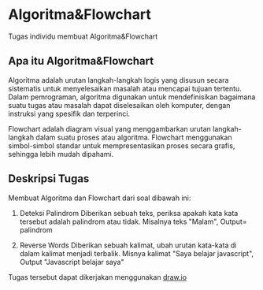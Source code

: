 
# Algoritma&Flowchart

Tugas individu membuat Algoritma&Flowchart

## Apa itu Algoritma&Flowchart

Algoritma adalah urutan langkah-langkah logis yang disusun secara sistematis untuk menyelesaikan masalah atau mencapai tujuan tertentu. Dalam pemrograman, algoritma digunakan untuk mendefinisikan bagaimana suatu tugas atau masalah dapat diselesaikan oleh komputer, dengan instruksi yang spesifik dan terperinci.

Flowchart adalah diagram visual yang menggambarkan urutan langkah-langkah dalam suatu proses atau algoritma. Flowchart menggunakan simbol-simbol standar untuk mempresentasikan proses secara grafis, sehingga lebih mudah dipahami.

## Deskripsi Tugas

Membuat Algoritma dan Flowchart dari soal dibawah ini:
1.  Deteksi Palindrom
    Diberikan sebuah teks, periksa apakah kata kata tersebut adalah palindrom atau tidak. Misalnya teks "Malam", Output= palindrom

2.  Reverse Words
    Diberikan sebuah kalimat, ubah urutan kata-kata di dalam kalimat menjadi terbalik. Misnya kalimat "Saya belajar javascript", Output "Javascript belajar saya"

Tugas tersebut dapat dikerjakan menggunakan [draw.io](https://app.diagrams.net/)

